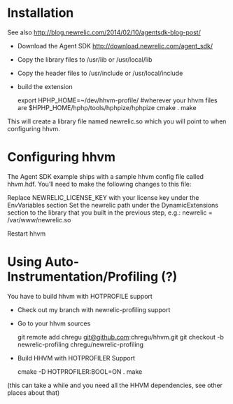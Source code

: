 # Installation  

See also http://blog.newrelic.com/2014/02/10/agentsdk-blog-post/

* Download the Agent SDK http://download.newrelic.com/agent_sdk/
* Copy the library files to /usr/lib or /usr/local/lib
* Copy the header files to /usr/include or /usr/local/include

* build the extension

    export HPHP_HOME=~/dev/hhvm-profile/ #wherever your hhvm files are
    $HPHP_HOME/hphp/tools/hphpize/hphpize
    cmake .
    make
    
This will create a library file named newrelic.so which you will point to when configuring hhvm.


# Configuring hhvm

The Agent SDK example ships with a sample hhvm config file called hhvm.hdf. You’ll need to make the following changes to this file:

Replace NEWRELIC_LICENSE_KEY with your license key under the EnvVariables section
Set the newrelic path under the DynamicExtensions section to the library that you built in the previous step, e.g.: newrelic = /var/www/newrelic.so

Restart hhvm

# Using Auto-Instrumentation/Profiling (?)

You have to build hhvm with HOTPROFILE support

* Check out my branch with newrelic-profiling support 
* Go to your hhvm sources
    
     git remote add chregu git@github.com:chregu/hhvm.git 
     git checkout -b newrelic-profiling chregu/newrelic-profiling
     
* Build HHVM with HOTPROFILER Support

     cmake -D HOTPROFILER:BOOL=ON .
     make
     
(this can take a while and you need all the HHVM dependencies, see other places about that)

